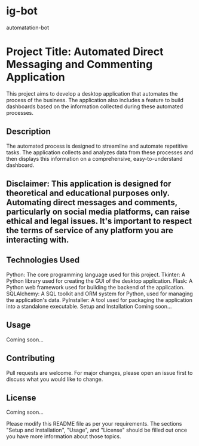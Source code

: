 # ig-bot
automatation-bot
# Project Title: Automated Direct Messaging and Commenting Application
This project aims to develop a desktop application that automates the process of the business. The application also includes a feature to build dashboards based on the information collected during these automated processes.

## Description
The automated process is designed to streamline and automate repetitive tasks. The application collects and analyzes data from these processes and then displays this information on a comprehensive, easy-to-understand dashboard.

## Disclaimer: This application is designed for theoretical and educational purposes only. Automating direct messages and comments, particularly on social media platforms, can raise ethical and legal issues. It's important to respect the terms of service of any platform you are interacting with.

## Technologies Used
Python: The core programming language used for this project.
Tkinter: A Python library used for creating the GUI of the desktop application.
Flask: A Python web framework used for building the backend of the application.
SQLAlchemy: A SQL toolkit and ORM system for Python, used for managing the application's data.
PyInstaller: A tool used for packaging the application into a standalone executable.
Setup and Installation
Coming soon...

## Usage
Coming soon...

## Contributing
Pull requests are welcome. For major changes, please open an issue first to discuss what you would like to change.

## License
Coming soon...

Please modify this README file as per your requirements. The sections "Setup and Installation", "Usage", and "License" should be filled out once you have more information about those topics.
